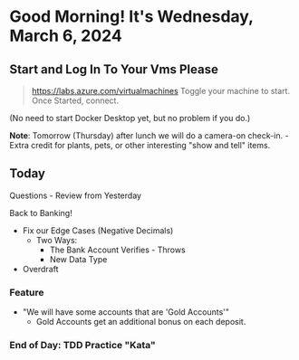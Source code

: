# Good Morning! It's Wednesday, March 6, 2024

## Start and Log In To Your Vms Please

> https://labs.azure.com/virtualmachines
> Toggle your machine to start.
> Once Started, connect.

(No need to start Docker Desktop yet, but no problem if you do.)

**Note**: Tomorrow (Thursday) after lunch we will do a camera-on check-in.
    - Extra credit for plants, pets, or other interesting "show and tell" items.

## Today
Questions - Review from Yesterday

Back to Banking!
- Fix our Edge Cases (Negative Decimals)
    - Two Ways:
        - The Bank Account Verifies - Throws
        - New Data Type
- Overdraft

### Feature
- "We will have some accounts that are 'Gold Accounts'"
    - Gold Accounts get an additional bonus on each deposit.

### End of Day: TDD Practice "Kata"

